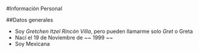 #Información Personal

##Datos generales

- Soy *Gretchen Itzel Rincón Villa*, pero pueden llamarme solo *Gret* o Greta
- Nací el 19 de Noviembre de ~~ 1999 ~~
- Soy Mexicana
